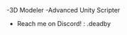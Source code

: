 
-3D Modeler
-Advanced Unity Scripter 

- Reach me on Discord! : .deadby

<!---
Deadby3232/Deadby3232 is a ✨ special ✨ repository because its `README.md` (this file) appears on your GitHub profile.
You can click the Preview link to take a look at your changes.
--->
